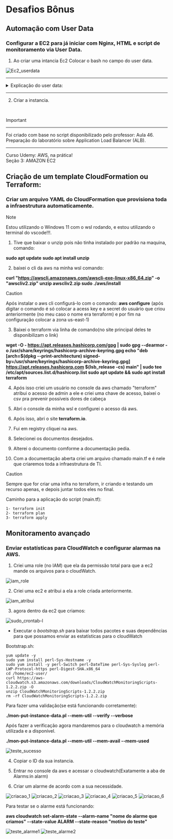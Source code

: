 # Desafios Bônus

## Automação com User Data

### Configurar a EC2 para já iniciar com Nginx, HTML e script de monitoramento via User Data.

1) Ao criar uma intancia Ec2 Colocar o bash no campo do user data.

![Ec2_userdata](userdata.png) 

<hr>
<div>
<details>
    <summary>Explicação do user data:  </summary>

```
#!/bin/bash

# Adiciona um novo repositório para o Nginx no sistema, permitindo a instalação do Nginx a partir do repositório oficial.
sudo cat << 'EOF' >> /etc/yum.repos.d/nginx.repo
[nginx-stable]
name=nginx stable repo
baseurl=http://nginx.org/packages/amzn2/$releasever/$basearch/
gpgcheck=1
enabled=1
gpgkey=https://nginx.org/keys/nginx_signing.key
module_hotfixes=true
priority=9
EOF

# Instala o pacote cronie, que é responsável por agendar tarefas no sistema.
sudo yum install cronie -y
# Inicia o serviço crond, que é o daemon do cron.
sudo systemctl start crond
# Habilita o serviço crond para iniciar automaticamente na inicialização do sistema.
sudo systemctl enable crond

# Atualiza todos os pacotes instalados no sistema para suas versões mais recentes.
sudo yum update -y

# Instala o pacote perl-Sys-Hostname, que é necessário para obter o nome do host.
sudo yum install perl-Sys-Hostname -y

# Instala vários pacotes Perl necessários para executar scripts de monitoramento do CloudWatch.
sudo yum install -y perl-Switch perl-DateTime perl-Sys-Syslog perl-LWP-Protocol-https perl-Digest-SHA.x86_64


# Navega até o diretório home do usuário ec2-user.
cd /home/ec2-user/

# Baixa o script de monitoramento do CloudWatch da AWS.
curl https://aws-cloudwatch.s3.amazonaws.com/downloads/CloudWatchMonitoringScripts-1.2.2.zip -O

# Descompacta o arquivo zip baixado.
unzip CloudWatchMonitoringScripts-1.2.2.zip

# Remove o arquivo zip após a descompactação.
rm -rf CloudWatchMonitoringScripts-1.2.2.zip

# Instala o Nginx a partir do repositório configurado anteriormente.
sudo yum install nginx -y

# Cria um arquivo HTML básico no diretório padrão do Nginx.
sudo cat << 'EOF' > /usr/share/nginx/html/index.html
<!DOCTYPE html>
EOF

# Habilita o Nginx para iniciar automaticamente na inicialização do sistema e inicia o serviço imediatamente.
sudo systemctl enable nginx --now

# Define o caminho onde o script de monitoramento será salvo.
MONITOR_SCRIPT="/usr/local/bin/monitor.sh"

# Cria um script de monitoramento que verifica se o site está online e envia notificações no Discord se estiver offline.
sudo cat << EOF > $MONITOR_SCRIPT
#!/bin/bash

# Define a URL do site que será monitorado.
SITE_URL="http://localhost:80"  # Especificando a porta 80 explicitamente

# Define o arquivo de log onde as mensagens de monitoramento serão armazenadas.
LOG_FILE="/var/log/monitoramento.log"
# Define o webhook do Discord para enviar notificações.
DISCORD_WEBHOOK="https://discord.com/api/webhooks/1339668365723046040/z-g8k_ZO3_eErqlzNyADSLvi3K0-INRQuCMO4vDx3X3DoEJkYdYOgi1NDUzLmRHXB8UB"


# Função para registrar mensagens no arquivo de log.
log() {
    local message="$1"
    echo "$(date '+%Y-%m-%d %H:%M:%S') - $message" >> "$LOG_FILE"
}

# Função para enviar mensagens para o Discord usando o webhook.
notificar_discord() {
    local message="$1"
    curl -H "Content-Type: application/json" -X POST -d "{\"content\": \"$message\"}" "$DISCORD_WEBHOOK"
}

# Verifica o status do site usando o comando curl.
response=$(curl -o /dev/null -s -w "%{http_code}" "$SITE_URL")

# Se o site estiver online (código de resposta 200), registra no log.
if [[ "$response" -eq 200 ]]; then
    log "Site $SITE_URL está online. Código de resposta: $response"
else

# Se o site estiver offline, registra no log e envia uma notificação no Discord.
    log "Site $SITE_URL está offline. Código de resposta: $response"
    notificar_discord "🚨 ALERTA: O site $SITE_URL está offline! Código de resposta: $response"
fi
EOF


# Torna o script de monitoramento executável.
sudo chmod +x $MONITOR_SCRIPT

# Adiciona uma entrada no crontab para executar o script de monitoramento a cada minuto.
(crontab -l 2>/dev/null; echo "* * * * * $MONITOR_SCRIPT") | crontab -

# Adiciona uma entrada no crontab para enviar dados de memória para o CloudWatch a cada minuto.
(crontab -l 2>/dev/null; echo "* * * * * /home/ec2-user/aws-scripts-mon/mon-put-instance-data.pl --mem-util --mem-used --mem-avail") | crontab -

# Exibe uma mensagem indicando que a configuração foi concluída com sucesso.

echo "Configuração concluída! O Nginx está instalado e o monitoramento está ativo."
```
</details>
</div>
<hr>

2) Criar a instancia.

<br>

> [!IMPORTANT]
> <hr>Foi criado com base no script disponibilizado pelo professor: Aula 46. Preparação do laboratório sobre Application Load Balancer (ALB).<hr>Curso Udemy: AWS, na prática!<br>Seção 3: AMAZON EC2

## Criação de um template CloudFormation ou Terraform:

### Criar um arquivo YAML do CloudFormation que provisiona toda a infraestrutura automaticamente.

> [!NOTE]
> Estou utilizando o Windows 11 com o wsl rodando, e estou utilizando o terminal do vscode!!!.

1) Tive que baixar o unzip pois não tinha instalado por padrão na maquina, comando:

**sudo apt update**
**sudo apt install unzip**

2) baixei o cli da aws na minha wsl comando:

**curl "https://awscli.amazonaws.com/awscli-exe-linux-x86_64.zip" -o "awscliv2.zip"
unzip awscliv2.zip
sudo ./aws/install**

> [!CAUTION]
> Após instalar o aws cli configurá-lo com o comando: **aws configure** (após digitar o comando é só colocar a acess key e a secret do usuário que criou anteriormente (no meu caso o nome era terraform) e por fim na configuração colocar a zona us-east-1)


3) Baixei o terraform via linha de comando(no site principal deles te disponibilizam o link)

**wget -O - https://apt.releases.hashicorp.com/gpg | sudo gpg --dearmor -o /usr/share/keyrings/hashicorp-archive-keyring.gpg
echo "deb [arch=$(dpkg --print-architecture) signed-by=/usr/share/keyrings/hashicorp-archive-keyring.gpg] https://apt.releases.hashicorp.com $(lsb_release -cs) main" | sudo tee /etc/apt/sources.list.d/hashicorp.list
sudo apt update && sudo apt install terraform**

4) Após isso criei um usuário no console da aws chamado "terraform" atribui o acesso de admin a ele e criei uma chave de acesso, baixei o csv pra prevenir possíveis dores de cabeça

5) Abri o console da minha wsl e configurei o acesso dá aws.

6) Após isso, abri o site **terraform.io**.

7) Fui em registry cliquei na aws.

8) Selecionei os documentos desejados.

9) Alterei o documento comforme a documentação pedia.

10) Com a documentação aberta criei um arquivo chamado main.tf e é nele que criaremos toda a infraestrutura de TI. 

> [!CAUTION]
> Sempre que for criar uma infra no terraform, ir criando e testando um recurso apenas, e depois juntar todos eles no final.

Caminho para a aplicação do script (main.tf):

```
1- terraform init
2- terraform plan
3- terraform apply
```

## Monitoramento avançado

### Enviar estatísticas para CloudWatch e configurar alarmas na AWS.

1) Criei uma role (no IAM) que ela da permissão total para que a ec2 mande os arquivos para o cloudWatch.

![iam_role](role.png) 

2) Criei uma ec2 e atribui a ela a role criada anteriormente.

![iam_atribui](iam.png) 

3) agora dentro da ec2 que criamos:

![sudo_crontab-l](crontab.png) 

- Executar o *bootstrap.sh* para baixar todos pacotes e suas dependências para que possamos enviar as estatísticas para o cloudWatch


Bootstrap.sh: 
```
yum update -y
sudo yum install perl-Sys-Hostname -y
sudo yum install -y perl-Switch perl-DateTime perl-Sys-Syslog perl-LWP-Protocol-https perl-Digest-SHA.x86_64
cd /home/ec2-user/
curl https://aws-cloudwatch.s3.amazonaws.com/downloads/CloudWatchMonitoringScripts-1.2.2.zip -O
unzip CloudWatchMonitoringScripts-1.2.2.zip
rm -rf CloudWatchMonitoringScripts-1.2.2.zip
```

Para fazer uma validação(se está funcionando corretamente):

**./mon-put-instance-data.pl --mem-util --verify --verbose**

Após fazer a verificação agora mandaremos para o cloudwatch a memória utilizada e a disponível.

**./mon-put-instance-data.pl --mem-util --mem-avail --mem-used**

![teste_sucesso](scenviar.png) 

4) Copiar o ID da sua instancia.

5) Entrar no console da aws e acessar o cloudwatch(Exatamente a aba de Alarms:in alarm)

6) Criar um alarme de acordo com a sua necessidade.

![criacao_1](1.png) 
![criacao_2](2.png) 
![criacao_3](3.png) 
![criacao_4](4.png) 
![criacao_5](5.png) 
![criacao_6](6.png) 

Para testar se o alarme está funcionando: 

**aws cloudwatch set-alarm-state --alarm-name "nome do alarme que criamos" --state-value ALARM --state-reason "motivo do teste"**

![teste_alarme1](testealarm1.png) 
![teste_alarme2](testealarm2.png) 
